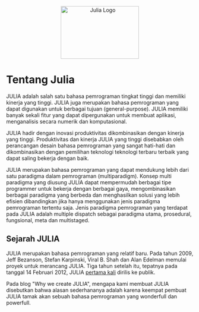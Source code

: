 <a name="logo"/>
<div align="center">
<a href="https://julialang.org/" target="_blank">
<img src="C:\Users\Dell\Documents\Works\Writing\Julia Basic\julia-dasar\resources\logo.svg" alt="Julia Logo" width="210" height="142"></img>
</a>
</div>

# Tentang Julia
JULIA adalah salah satu bahasa pemrograman tingkat tinggi dan memiliki kinerja yang tinggi. JULIA juga merupakan bahasa pemrograman yang dapat digunakan untuk berbagai tujuan (general-purpose). JULIA memiliki banyak sekali fitur yang dapat dipergunakan untuk membuat aplikasi, menganalisis secara numerik dan komputasional.

JULIA hadir dengan inovasi produktivitas dikombinasikan dengan kinerja yang tinggi. Produktivitas dan kinerja JULIA yang tinggi disebabkan oleh perancangan desain bahasa pemrograman yang sangat hati-hati dan dikombinasikan dengan pemilihan teknologi
teknologi terbaru terbaik yang dapat saling bekerja dengan baik.  

JULIA merupakan bahasa pemrograman yang dapat mendukung lebih dari satu paradigma dalam pemrograman (multiparadigm). Konsep multi paradigma yang diusung JULIA dapat mempermudah berbagai tipe programmer untuk bekerja dengan berbagai gaya, mengombinasikan berbagai paradigma yang berbeda dan menghasilkan solusi yang lebih efisien dibandingkan jika hanya menggunakan jenis paradigma pemrograman tertentu saja. Jenis paradigma pemrograman yang terdapat pada JULIA adalah multiple dispatch sebagai paradigma utama, prosedural, fungsional, meta dan multistaged.

## Sejarah JULIA 
JULIA merupakan bahasa pemrograman yang relatif baru. Pada tahun 2009, Jeff Bezanson, Stefan Karpinski, Viral B. Shah dan Alan Edelman memulai proyek untuk merancang JULIA. Tiga tahun setelah itu, tepatnya pada tanggal 14 Februari 2012, JULIA [pertama kali](https://julialang.org/blog/2012/02/why-we-created-julia/) dirilis ke publik.

Pada blog "Why we create JULIA", mengapa kami membuat JULIA disebutkan bahwa alasan sederhananya adalah karena keempat pembuat JULIA tamak akan sebuah bahasa pemrograman yang wonderfull dan powerfull. 